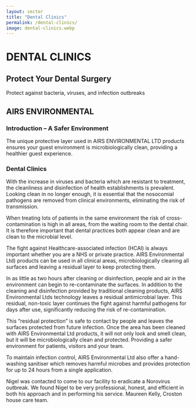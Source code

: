 ```yaml
---
layout: sector
title: "Dental Clinics"
permalink: /dental-clinics/
image: dental-clinics.webp
---
```


# DENTAL CLINICS
## Protect Your Dental Surgery
Protect against bacteria, viruses, and infection outbreaks

## AIRS ENVIRONMENTAL
### Introduction – A Safer Environment
The unique protective layer used in ​AIRS ENVIRONMENTAL LTD products ensures your guest environment is microbiologically clean, providing a healthier guest experience.

### Dental Clinics
With the increase in viruses and bacteria which are resistant to treatment, the cleanliness and disinfection of health establishments is prevalent. Looking clean in no longer enough, it is essential that the nosocomial pathogens are removed from clinical environments, eliminating the risk of transmission.

When treating lots of patients in the same environment the risk of cross-contamination is high in all areas, from the waiting room to the dental chair. It is therefore important that dental practices both appear clean and are clean to the microbial level.

The fight against Healthcare-associated infection (HCAI) is always important whether you are a NHS or private practice. AIRS Environmental Ltd) products can be used in all clinical areas, microbiologically cleaning all surfaces and leaving a residual layer to keep protecting them.

In as little as two hours after cleaning or disinfection, people and air in the environment can begin to re-contaminate the surfaces. In addition to the cleaning and disinfection provided by traditional cleaning products, AIRS Environmental Ltds technology leaves a residual antimicrobial layer. This residual, non-toxic layer continues the fight against harmful pathogens for days after use, significantly reducing the risk of re-contamination.

This “residual protection” is safe to contact by people and leaves the surfaces protected from future infection. Once the area has been cleaned with AIRS Environmental Ltd products, it will not only look and smell clean, but it will be microbiologically clean and protected. Providing a safer environment for patients, visitors and your team.

To maintain infection control, AIRS Environmental Ltd also offer a hand-washing sanitiser which removes harmful microbes and provides protection for up to 24 hours from a single application.

Nigel was contacted to come to our facility to eradicate a Norovirus outbreak. We found Nigel to be very professional, honest, and efficient in both his approach and in performing his service.
Maureen Kelly, Croston house care team.